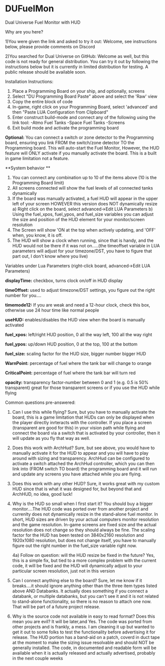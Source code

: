 # DUFuelMon
Dual Universe Fuel Monitor with HUD

Why are you here?

1)You were given the link and asked to try it out: Welcome, see instructions below, please provide comments on Discord

2)You searched for Dual Universe on GitHub: Welcome as well, but this code is not ready for general distribution. You can try it out by following the instructions below but it is currently in limited distribution for testing. A public release should be available soon. 

Installation Instructions:
1) Place a Programming Board on your ship, and optionally, screens
2) Select "DU Programming Board Paste" above and select the 'Raw' view
3) Copy the entire block of code
4) In-game, right click on your Programming Board, select 'advanced' and then "Paste LUA Configuration from Clipboard"
5) Enter construct build-mode and connect any of the following using the link tool:
    -Atmo Fuel Tanks
    -Space Fuel Tanks
    -Screens
6) Exit build mode and activate the programming board

**Optional:** You can connect a switch or zone detector to the Programming board, ensuring you link FROM the switch/zone detector TO the Programming board. This will auto-start the Fuel Monitor, However, the HUD feature will ONLY activate if you manually activate the board. This is a built in game limitation not a feature.

**System behavior **

  1) You can connect any combination up to 10 of the items above (10 is the Programming Board limit)
  2) All screens connected will show the fuel levels of all connected tanks dynamically
  3) If the board was manually activated, a fuel HUD will appear in the upper left of your screen HOWEVER this version does NOT dynamically resize
      a) Right click on the board, select advanced->Edit LUA Parameters
      b) Using the fuel_xpos, fuel_ypos, and fuel_size variables you can adjust the size and position of the HUD element for your monitor/screen resolution
  4) The Screen will show 'ON at the top when actively updating, and 'OFF' when, you know, it is off.
  5) The HUD will show a clock when running, since that is handy, and the HUD would not be there if it was not on.....(the timeoffset variable in LUA parameters will adjust for your timezone/DST, you have to figure that part out, I don't know where you live)

Variables under Lua Parameters (right-click board, advanced->Edit LUA Parameters)

**displayTime:** checkbox, turns clock on/off in HUD display

**timeOffset:** used to adjust timezone/DST settings, you figure out the right number for you....

**timemode12:** If you are weak and need a 12-hour clock, check this box, otherwise use 24 hour time like normal people

**useHUD:** enables/disables the HUD view when the board is manually activated

**fuel_xpos:** left/right HUD position, 0 all the way left, 100 all the way right

**fuel_ypos:** up/down HUD position, 0 at the top, 100 at the bottom

**fuel_size:** scaling factor for the HUD size, bigger number bigger HUD

**WarnPoint:** percentage of fuel where the tank bar will change to orange

**CriticalPoint:** percentage of fuel where the tank bar will turn red

**opacity:** transparency factor-number between 0 and 1 (e.g.  0.5 is 50% transparent) great for those transparent screens or if you use the HUD while flying


Common questions pre-answered:

1) Can I use this while flying? Sure, but you have to manually activate the board, this is a game limitation that HUDs can only be displayed when the player directly inrteracts with the controller. If you place a screen (transparent are good for this) in your vision path while flying and connect the board via a switch that is activated by your controller, then it will update as you fly that way as well.

2) Does this work with ArchHud? Sure, but see above, you would have to manually activate it for the HUD to appear and you will have to play around with sizing and transparency. ArchHud can be configured to activate a switch attached the ArchHud controller, which you can then link into (FROM switch TO board) the programming board and it will run and update any screens you have attached while you are flying.

3) Does this work with any other HUD? Sure, it works great with my custom HUD since that is what it was designed for, but beyond that and ArchHUD, no idea, good luck!

4) Why is the HUD so small when I first start it? You should buy a bigger monitor....The HUD code was ported over from another project and currenlty does not dynamically resize in the stand-alone fuel monitor. In short, HUD sizes are driven by your actual computers monitor resolution and the game resolution. In-game screens are fixed size and the actual resolution does not change so they should always be fine. The scaling factor for the HUD has been tested on 3840x2160 resolution and 1920x1080 resolution, but does not change itself, you have to manually figure out the right number in the fuel_size variable right now.

    4a) Follow on question: will the HUD resize be fixed in the future? Yes, this is a simple fix, but tied to a more complex problem with the current code, it will be fixed and the HUD will dynamically adjust to your particular screen resolution, just not in this version
  
5) Can I connect anything else to the board? Sure, let me know if it breaks....it should ignore anything other than the three item types listed above AND Databanks. It actually does something if you connect a databank, or multiple databanks, but you can't see it and it is not related to stand-alone functionality, so there is no reason to attach one now. That will be part of a future project release.
6) Why is the source code not available in easy to read format? Does this mean you are evil?  It will be later,and Yes. The code was ported from other projects and is frankly, a mess. I am cleaning it up but wanted to get it out to some folks to test the functionality before advertising it for release. The HUD portion has a band-aid on a patch, coverd in duct tape at the moment to make the sizing issue resolvable and should NOT be generally installed. The code, in documented and readable form will be available when it is actually released and actually advertised, probably in the next couple weeks
